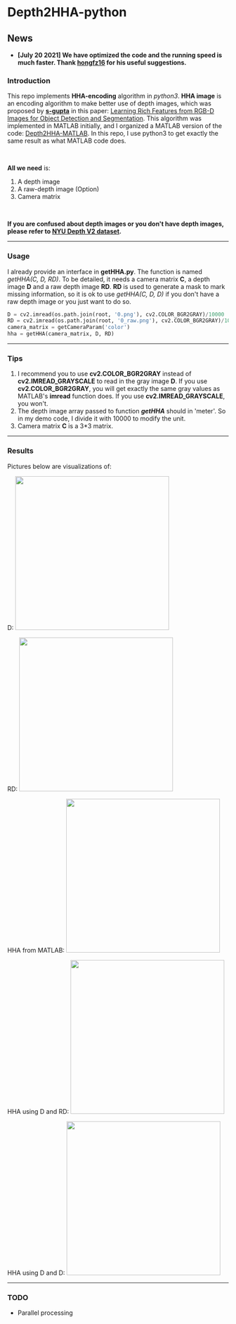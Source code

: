 # Depth2HHA-python
## News
- **[July 20 2021] We have optimized the code and the running speed is much faster. Thank [hongfz16](https://github.com/hongfz16) for his useful suggestions.**



### Introduction

This repo implements **HHA-encoding** algorithm in *python3*. **HHA image** is an encoding algorithm to make better use of depth images, which was proposed by  **<a href='https://github.com/s-gupta'>s-gupta</a>** in this paper:  <a href='https://arxiv.org/pdf/1407.5736.pdf'>Learning Rich Features from RGB-D Images for Object Detection and Segmentation</a>. This algorithm was implemented in MATLAB initially, and I organized a MATLAB version of the code: <a href='https://github.com/charlesCXK/Depth2HHA'>Depth2HHA-MATLAB</a>. In this repo, I use python3 to get exactly the same result as what MATLAB code does.

<br>

**All we need** is: 

1. A depth image
2. A raw-depth image (Option)
3. Camera matrix

<br>

**If you are confused about depth images or you don't have depth images, please refer to <a href='https://cs.nyu.edu/~silberman/datasets/nyu_depth_v2.html'>NYU Depth V2 dataset</a>.**

---



### Usage

I already provide an interface in **getHHA.py**. The function is named *getHHA(C, D, RD)*. To be detailed, it needs a camera matrix **C**, a depth image **D** and a raw depth image **RD**. **RD** is used to generate a mask to mark missing information, so it is ok to use *getHHA(C, D, D)* if you don't have a raw depth image or you just want to do so.

```python
D = cv2.imread(os.path.join(root, '0.png'), cv2.COLOR_BGR2GRAY)/10000
RD = cv2.imread(os.path.join(root, '0_raw.png'), cv2.COLOR_BGR2GRAY)/10000
camera_matrix = getCameraParam('color')
hha = getHHA(camera_matrix, D, RD)
```

---



### Tips

1. I recommend you to use **cv2.COLOR_BGR2GRAY** instead of **cv2.IMREAD_GRAYSCALE** to read in the gray image **D**. If you use **cv2.COLOR_BGR2GRAY**, you will get exactly the same gray values as MATLAB's **imread** function does. If you use **cv2.IMREAD_GRAYSCALE**, you won't.
2. The depth image array passed to function ***getHHA*** should in 'meter'. So in my demo code, I divide it with 10000 to modify the unit.
3. Camera matrix **C** is a 3*3 matrix.

---



### Results

Pictures below are visualizations of:

D:
<img src='demo/0.png' width='350'>

RD:
<img src='demo/0_raw.png' width='350'>

HHA from MATLAB:
<img src='demo/matlab_hha.png' width='350'>

HHA using D and RD:
<img src='demo/hha.png' width='350'>

HHA using D and D:
<img src='demo/hha_complete.png' width='350'>

---



### TODO

- Parallel processing


